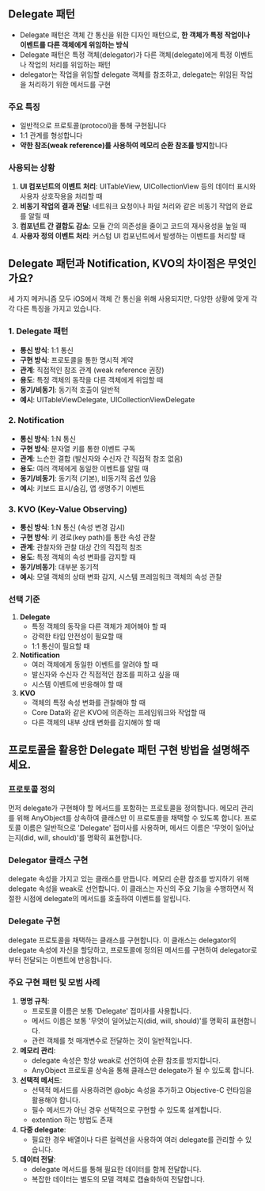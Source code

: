 ## Delegate 패턴

- Delegate 패턴은 객체 간 통신을 위한 디자인 패턴으로, **한 객체가 특정 작업이나 이벤트를 다른 객체에게 위임하는 방식**
- Delegate 패턴은 특정 객체(delegator)가 다른 객체(delegate)에게 특정 이벤트나 작업의 처리를 위임하는 패턴
- delegator는 작업을 위임할 delegate 객체를 참조하고, delegate는 위임된 작업을 처리하기 위한 메서드를 구현

### 주요 특징

- 일반적으로 프로토콜(protocol)을 통해 구현됩니다
- 1:1 관계를 형성합니다
- **약한 참조(weak reference)를 사용하여 메모리 순환 참조를 방지**합니다

### 사용되는 상황

1. **UI 컴포넌트의 이벤트 처리**: UITableView, UICollectionView 등의 데이터 표시와 사용자 상호작용을 처리할 때
2. **비동기 작업의 결과 전달**: 네트워크 요청이나 파일 처리와 같은 비동기 작업의 완료를 알릴 때
3. **컴포넌트 간 결합도 감소**: 모듈 간의 의존성을 줄이고 코드의 재사용성을 높일 때
4. **사용자 정의 이벤트 처리**: 커스텀 UI 컴포넌트에서 발생하는 이벤트를 처리할 때

## Delegate 패턴과 Notification, KVO의 차이점은 무엇인가요?

세 가지 메커니즘 모두 iOS에서 객체 간 통신을 위해 사용되지만, 다양한 상황에 맞게 각각 다른 특징을 가지고 있습니다.

### 1. Delegate 패턴

- **통신 방식**: 1:1 통신
- **구현 방식**: 프로토콜을 통한 명시적 계약
- **관계**: 직접적인 참조 관계 (weak reference 권장)
- **용도**: 특정 객체의 동작을 다른 객체에게 위임할 때
- **동기/비동기**: 동기적 호출이 일반적
- **예시**: UITableViewDelegate, UICollectionViewDelegate

### 2. Notification

- **통신 방식**: 1:N 통신
- **구현 방식**: 문자열 키를 통한 이벤트 구독
- **관계**: 느슨한 결합 (발신자와 수신자 간 직접적 참조 없음)
- **용도**: 여러 객체에게 동일한 이벤트를 알릴 때
- **동기/비동기**: 동기적 (기본), 비동기적 옵션 있음
- **예시**: 키보드 표시/숨김, 앱 생명주기 이벤트

### 3. KVO (Key-Value Observing)

- **통신 방식**: 1:N 통신 (속성 변경 감시)
- **구현 방식**: 키 경로(key path)를 통한 속성 관찰
- **관계**: 관찰자와 관찰 대상 간의 직접적 참조
- **용도**: 특정 객체의 속성 변화를 감지할 때
- **동기/비동기**: 대부분 동기적
- **예시**: 모델 객체의 상태 변화 감지, 시스템 프레임워크 객체의 속성 관찰

### 선택 기준

1. **Delegate**
    - 특정 객체의 동작을 다른 객체가 제어해야 할 때
    - 강력한 타입 안전성이 필요할 때
    - 1:1 통신이 필요할 때
2. **Notification**
    - 여러 객체에게 동일한 이벤트를 알려야 할 때
    - 발신자와 수신자 간 직접적인 참조를 피하고 싶을 때
    - 시스템 이벤트에 반응해야 할 때
3. **KVO**
    - 객체의 특정 속성 변화를 관찰해야 할 때
    - Core Data와 같은 KVO에 의존하는 프레임워크와 작업할 때
    - 다른 객체의 내부 상태 변화를 감지해야 할 때

## 프로토콜을 활용한 Delegate 패턴 구현 방법을 설명해주세요.

### 프로토콜 정의

먼저 delegate가 구현해야 할 메서드를 포함하는 프로토콜을 정의합니다. 메모리 관리를 위해 AnyObject를 상속하여 클래스만 이 프로토콜을 채택할 수 있도록 합니다. 프로토콜 이름은 일반적으로 'Delegate' 접미사를 사용하며, 메서드 이름은 '무엇이 일어났는지(did, will, should)'를 명확히 표현합니다.

### Delegator 클래스 구현

delegate 속성을 가지고 있는 클래스를 만듭니다. 메모리 순환 참조를 방지하기 위해 delegate 속성을 weak로 선언합니다. 이 클래스는 자신의 주요 기능을 수행하면서 적절한 시점에 delegate의 메서드를 호출하여 이벤트를 알립니다.

### Delegate 구현

delegate 프로토콜을 채택하는 클래스를 구현합니다. 이 클래스는 delegator의 delegate 속성에 자신을 할당하고, 프로토콜에 정의된 메서드를 구현하여 delegator로부터 전달되는 이벤트에 반응합니다.

### 주요 구현 패턴 및 모범 사례

1. **명명 규칙**:
    - 프로토콜 이름은 보통 'Delegate' 접미사를 사용합니다.
    - 메서드 이름은 보통 '무엇이 일어났는지(did, will, should)'를 명확히 표현합니다.
    - 관련 객체를 첫 매개변수로 전달하는 것이 일반적입니다.
2. **메모리 관리**:
    - delegate 속성은 항상 weak로 선언하여 순환 참조를 방지합니다.
    - AnyObject 프로토콜 상속을 통해 클래스만 delegate가 될 수 있도록 합니다.
3. **선택적 메서드**:
    - 선택적 메서드를 사용하려면 @objc 속성을 추가하고 Objective-C 런타임을 활용해야 합니다.
    - 필수 메서드가 아닌 경우 선택적으로 구현할 수 있도록 설계합니다.
    - extention 하는 방법도 존재
4. **다중 delegate**:
    - 필요한 경우 배열이나 다른 컬렉션을 사용하여 여러 delegate를 관리할 수 있습니다.
5. **데이터 전달**:
    - delegate 메서드를 통해 필요한 데이터를 함께 전달합니다.
    - 복잡한 데이터는 별도의 모델 객체로 캡슐화하여 전달합니다.
